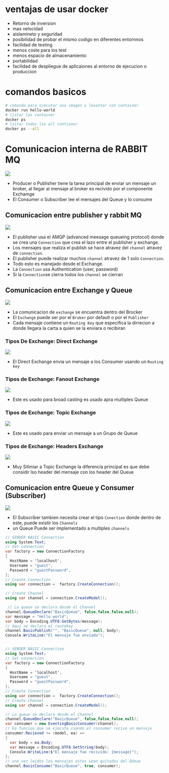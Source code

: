 # ventajas de usar docker

- Retorno de inversion
- mas velocidad
- aislamineto y seguridad
- posibilidad de probar el mismo codigo en diferentes entornnos
- facilidad de testing
- menos coste para los test
- menos espacio de almacenamiento
- portabilidad
- facilidad de despliegue de aplicaiones al entorno de ejecucion o produccion

# comandos basicos

```bash
# comando para ejecutar una imagen y levantar con container
docker run hello-world
# listar los container
docker ps
# lsitar todos lso all contianer 
docker ps --all
```

# Comunicacion interna de RABBIT MQ
![](./resources/1.png)

- Producer o Publisher tiene la tarea principal de enviar un mensaje un broker, al llegar al mensaje al broker es recivido por el componente Exchamge
- El Consumer o Subscriber lee el mensajes del Queue y lo consume

## Comunicacion entre publisher y rabbit MQ
![](./resources/2.png)

- El publisher usa el AMQP (advanced meesage queueing protocol) donde se crea una `Connection` que crea el lazo entre el publisher y exchange.
- Los mensajes que realiza el publish se hace atravez del `channel` atravez de `connection`.
- El publisher puede realizar muchos `channel` atravez de 1 solo `Connection`.
- Todo esto es manejado desde el Exchange.
- La `Connection` usa Authentication (user, password) 
- Si la `Connection`se cierra todos los `channel` se cierran

## Comunicacion entre Exchange y Queue
![](./resources/3.png)
- La comunicacion de `exchange` se encuentra dentro del Brocker
- El `Exchange` puede ser por el `Broker` por default o por el `Publisher`
- Cada mensaje contiene un `Routing Key` que especifica la dirrecion a donde llegara la carta a quien se la enviara o recibiran
 
 ### Tipos De Exchange: Direct Exchange
 ![](./resources/4.png)
- El Direct Exchange envia un mensaje a los Consumer usando un `Routing key`
 ### Tipos de Exchange: Fanout Exchange
![](./resources/5.png)
- Este es usado para broad casting es usado apra multiples Queue
### Tipos de Exchange: Topic Exchange
![](./resources/6.png)
- Este es usado para enviar un mensaje a un Grupo de Queue
### Tipos de Exchange: Headers Exchange
![](./resources/7.png)
- Muy Silimiar a Topic Exchange la diferencia principal es que debe considir lso header  del mensaje con los header del Queue

## Comunicacion entre Queue y Consumer (Subscriber)
![](./resources/8.png)
- El Subscriber tambien necesita crear el tipo `Conection` donde dentro de este, puede existir los `Channels`
- un Queue Puede ser implementado a multiples `channels`

```c#
// SENDER BASIC Connection
using System.Text;
// Set connection
var factory = new ConnectionFactory
{
  HostName = 'localhost',
  Username = "guest",
  Password = "guestPassword",
};
// Create Connection
using var connection =  factory.CreateConnection();

// Create Channel
using var channel = connection.CreateModel();

 // La queue se declara desde el Channel
channel.QueueDeclare("BasicQueue", false,false,false,null);
var message = "Hello world";
var body = Encoding.UTF8.GetBytes(message);
// Aqui se declara el routekey
channel.BasicPublish("", "BasicQueue", null, body);
Console.WriteLine("El mensaje fue enviado");



```
```c#
// SENDER BASIC Connection
using System.Text;
// Set connection
var factory = new ConnectionFactory
{
  HostName = 'localhost',
  Username = "guest",
  Password = "guestPassword",
};
// Create Connection
using var connection =  factory.CreateConnection();
// Create Channel
using var channel = connection.CreateModel();

// La queue se declara desde el Channel
channel.QueueDeclare("BasicQueue", false,false,false,null);
var consumer = new EventingBasicConsumer(channel);
// Ea funcion que se ejecuta cuando el consumer recive un mensaje
consumer.Recieved += (model, ea) =>
{
  var body = ea.Body;
  var message = Encoding.UTF8.GetString(body);
  Console.WriteLine($"El mensaje fue recivido: {message}");
};
// una vez leidos los mensajes estos sean quitados del QUeue
channel.BasicConsume("BasicQueue", true, consumer);


```